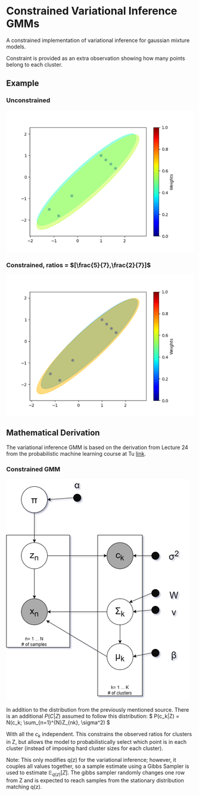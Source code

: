 # Constrained Variational Inference GMMs
A constrained implementation of variational inference for gaussian mixture models.

Constraint is provided as an extra observation showing how many points belong to each cluster.

## Example
### Unconstrained
![Unconstrained Example](plots/unconstrained.gif)
### Constrained, ratios = $[\frac{5}{7},\frac{2}{7}]$
![Constrained Example](plots/constrained.gif)

## Mathematical Derivation
The variational inference GMM is based on the derivation from Lecture 24 from the probabilistic machine learning course at Tu [link](https://uni-tuebingen.de/en/180804).

### Constrained GMM
![Probabilistic Graphical Model](gmm.png)

In addition to the distribution from the previously mentioned source. There is an additional $P(C|Z)$ assumed to follow this distribution:
$ P(c_k|Z) = N(c_k; \sum_{n=1}^{N}Z_{nk}, \sigma^2) $

With all the $c_k$ independent. This constrains the observed ratios for clusters in Z, but allows the model to probabilistically select which point is in each cluster (instead of imposing hard cluster sizes for each cluster).

Note: This only modifies q(z) for the variational inference; however, it couples all values together, so a sample estimate using a Gibbs Sampler is used to estimate $\mathbb{E}_{q(z)}[Z]$. The gibbs sampler randomly changes one row from Z and is expected to reach samples from the stationary distribution matching q(z).